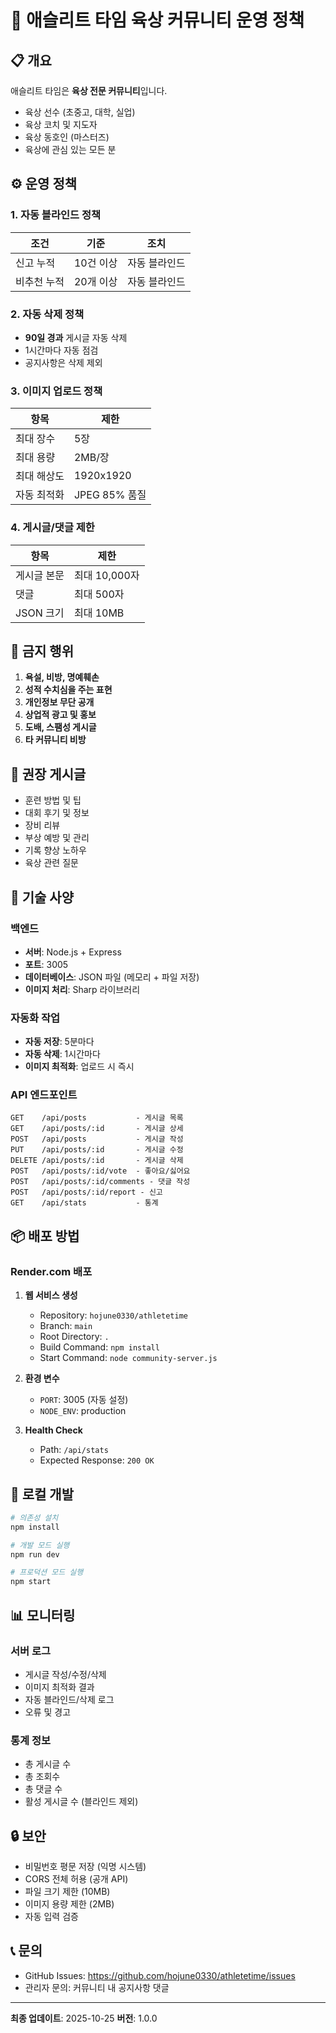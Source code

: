 # 🏃 애슬리트 타임 육상 커뮤니티 운영 정책

## 📋 개요

애슬리트 타임은 **육상 전문 커뮤니티**입니다.
- 육상 선수 (초중고, 대학, 실업)
- 육상 코치 및 지도자
- 육상 동호인 (마스터즈)
- 육상에 관심 있는 모든 분

## ⚙️ 운영 정책

### 1. 자동 블라인드 정책

| 조건 | 기준 | 조치 |
|------|------|------|
| 신고 누적 | 10건 이상 | 자동 블라인드 |
| 비추천 누적 | 20개 이상 | 자동 블라인드 |

### 2. 자동 삭제 정책

- **90일 경과** 게시글 자동 삭제
- 1시간마다 자동 점검
- 공지사항은 삭제 제외

### 3. 이미지 업로드 정책

| 항목 | 제한 |
|------|------|
| 최대 장수 | 5장 |
| 최대 용량 | 2MB/장 |
| 최대 해상도 | 1920x1920 |
| 자동 최적화 | JPEG 85% 품질 |

### 4. 게시글/댓글 제한

| 항목 | 제한 |
|------|------|
| 게시글 본문 | 최대 10,000자 |
| 댓글 | 최대 500자 |
| JSON 크기 | 최대 10MB |

## 📝 금지 행위

1. **욕설, 비방, 명예훼손**
2. **성적 수치심을 주는 표현**
3. **개인정보 무단 공개**
4. **상업적 광고 및 홍보**
5. **도배, 스팸성 게시글**
6. **타 커뮤니티 비방**

## 🎯 권장 게시글

- 훈련 방법 및 팁
- 대회 후기 및 정보
- 장비 리뷰
- 부상 예방 및 관리
- 기록 향상 노하우
- 육상 관련 질문

## 🔧 기술 사양

### 백엔드
- **서버**: Node.js + Express
- **포트**: 3005
- **데이터베이스**: JSON 파일 (메모리 + 파일 저장)
- **이미지 처리**: Sharp 라이브러리

### 자동화 작업
- **자동 저장**: 5분마다
- **자동 삭제**: 1시간마다
- **이미지 최적화**: 업로드 시 즉시

### API 엔드포인트

```
GET    /api/posts           - 게시글 목록
GET    /api/posts/:id       - 게시글 상세
POST   /api/posts           - 게시글 작성
PUT    /api/posts/:id       - 게시글 수정
DELETE /api/posts/:id       - 게시글 삭제
POST   /api/posts/:id/vote  - 좋아요/싫어요
POST   /api/posts/:id/comments - 댓글 작성
POST   /api/posts/:id/report - 신고
GET    /api/stats           - 통계
```

## 📦 배포 방법

### Render.com 배포

1. **웹 서비스 생성**
   - Repository: `hojune0330/athletetime`
   - Branch: `main`
   - Root Directory: `.`
   - Build Command: `npm install`
   - Start Command: `node community-server.js`

2. **환경 변수**
   - `PORT`: 3005 (자동 설정)
   - `NODE_ENV`: production

3. **Health Check**
   - Path: `/api/stats`
   - Expected Response: `200 OK`

## 🚀 로컬 개발

```bash
# 의존성 설치
npm install

# 개발 모드 실행
npm run dev

# 프로덕션 모드 실행
npm start
```

## 📊 모니터링

### 서버 로그
- 게시글 작성/수정/삭제
- 이미지 최적화 결과
- 자동 블라인드/삭제 로그
- 오류 및 경고

### 통계 정보
- 총 게시글 수
- 총 조회수
- 총 댓글 수
- 활성 게시글 수 (블라인드 제외)

## 🔒 보안

- 비밀번호 평문 저장 (익명 시스템)
- CORS 전체 허용 (공개 API)
- 파일 크기 제한 (10MB)
- 이미지 용량 제한 (2MB)
- 자동 입력 검증

## 📞 문의

- GitHub Issues: https://github.com/hojune0330/athletetime/issues
- 관리자 문의: 커뮤니티 내 공지사항 댓글

---

**최종 업데이트**: 2025-10-25
**버전**: 1.0.0
